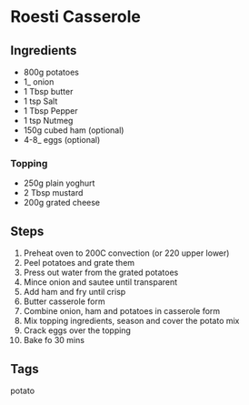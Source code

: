 # Roesti Casserole

## Ingredients
 
* 800g potatoes
* 1_ onion
* 1 Tbsp butter 
* 1 tsp Salt 
* 1 Tbsp Pepper 
* 1 tsp Nutmeg
* 150g cubed ham (optional)
* 4-8_ eggs (optional)

### Topping

* 250g plain yoghurt
* 2 Tbsp mustard
* 200g grated cheese

## Steps 

1. Preheat oven to 200C convection (or 220 upper lower)
2. Peel potatoes and grate them
3. Press out water from the grated potatoes 
4. Mince onion and sautee until transparent 
5. Add ham and fry until crisp 
6. Butter casserole form
7. Combine onion, ham and potatoes in casserole form
8. Mix topping ingredients, season and cover the potato mix 
9. Crack eggs over the topping 
10. Bake fo 30 mins

## Tags
potato
